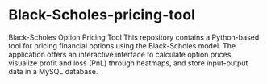 # Black-Scholes-pricing-tool
Black-Scholes Option Pricing Tool This repository contains a Python-based tool for pricing financial options using the Black-Scholes model. The application offers an interactive interface to calculate option prices, visualize profit and loss (PnL) through heatmaps, and store input-output data in a MySQL database.

